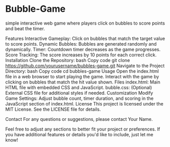 # Bubble-Game
 simple interactive web game where players click on bubbles to score points and beat the timer.

Features
Interactive Gameplay: Click on bubbles that match the target value to score points.
Dynamic Bubbles: Bubbles are generated randomly and dynamically.
Timer: Countdown timer decreases as the game progresses.
Score Tracking: The score increases by 10 points for each correct click.
Installation
Clone the Repository:
bash
Copy code
git clone https://github.com/yourusername/bubbles-game.git
Navigate to the Project Directory:
bash
Copy code
cd bubbles-game
Usage
Open the index.html file in a web browser to start playing the game.
Interact with the game by clicking on bubbles that match the hit value shown.
Files
index.html: Main HTML file with embedded CSS and JavaScript.
bubble.css: (Optional) External CSS file for additional styles if needed.
Customization
Modify Game Settings: Adjust bubble count, timer duration, and scoring in the JavaScript section of index.html.
License
This project is licensed under the MIT License. See the LICENSE file for details.

Contact
For any questions or suggestions, please contact Your Name.

Feel free to adjust any sections to better fit your project or preferences. If you have additional features or details you'd like to include, just let me know!
